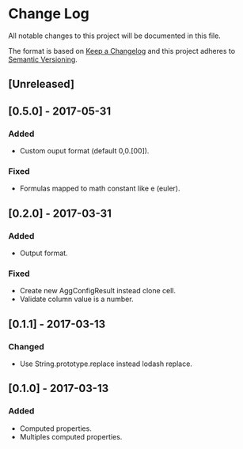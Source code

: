# Change Log
All notable changes to this project will be documented in this file.

The format is based on [Keep a Changelog](http://keepachangelog.com/)
and this project adheres to [Semantic Versioning](http://semver.org/).

## [Unreleased]

## [0.5.0] - 2017-05-31

### Added
- Custom ouput format (default 0,0.[00]).

### Fixed
- Formulas mapped to math constant like e (euler).

## [0.2.0] - 2017-03-31

### Added
- Output format.

### Fixed
- Create new AggConfigResult instead clone cell.
- Validate column value is a number.

## [0.1.1] - 2017-03-13

### Changed
- Use String.prototype.replace instead lodash replace.

## [0.1.0] - 2017-03-13

### Added
- Computed properties.
- Multiples computed properties.
